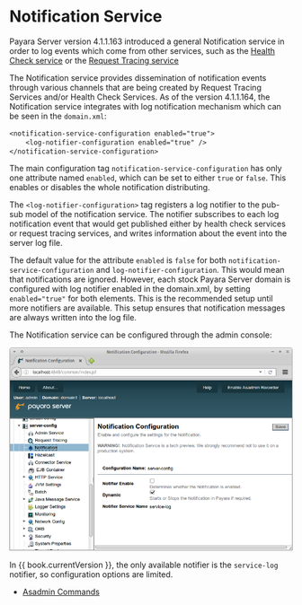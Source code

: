 # Notification Service

Payara Server version 4.1.1.163 introduced a general Notification service in order to log events which come from other services, such as the [Health Check service](/documentation/extended-documentation/health-check-service/health-check-service.md) or the [Request Tracing service](/documentation/extended-documentation/request-tracing-service/request-tracing-service.md)

The Notification service provides dissemination of notification events through various channels that are being created by Request Tracing Services and/or Health Check Services. As of the version 4.1.1.164, the Notification service integrates with log notification mechanism which can be seen in the `domain.xml`:

```
<notification-service-configuration enabled="true">
    <log-notifier-configuration enabled="true" />
</notification-service-configuration>
```


The main configuration tag `notification-service-configuration`  has only one attribute named `enabled`, which can be set to either `true` or `false`. This enables or disables the whole notification distributing.

The `<log-notifier-configuration>` tag registers a log notifier to the pub-sub model of the notification service. The notifier subscribes to each log notification event that would get published either by health check services or request tracing services, and writes information about the event into the server log file.

The default value for the attribute `enabled` is `false` for both `notification-service-configuration` and `log-notifier-configuration`. This would mean that notifications are ignored.
However, each stock Payara Server domain is configured with log notifier enabled in the domain.xml, by setting `enabled="true"` for both elements. This is the recommended setup until more notifiers are available. This setup ensures that notification messages are always written into the log file.

The Notification service can be configured through the admin console:

![Notification service admin console screenshot](/images/notification-configuration.png)

In {{ book.currentVersion }}, the only available notifier is the `service-log` notifier, so configuration options are limited.

* [Asadmin Commands](asadmin-commands.md)
